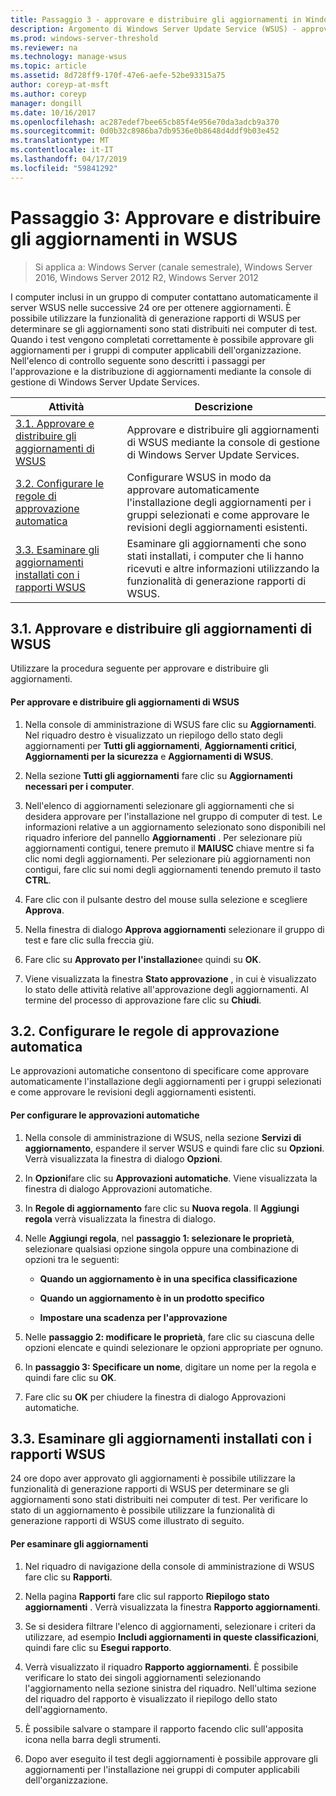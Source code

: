 ```yaml
---
title: Passaggio 3 - approvare e distribuire gli aggiornamenti in Windows Server Update SERVICES
description: Argomento di Windows Server Update Service (WSUS) - approvare e distribuire gli aggiornamenti in Windows Server Update Services è il terzo passaggio in un processo in quattro passaggi per la distribuzione di WSUS
ms.prod: windows-server-threshold
ms.reviewer: na
ms.technology: manage-wsus
ms.topic: article
ms.assetid: 8d728ff9-170f-47e6-aefe-52be93315a75
author: coreyp-at-msft
ms.author: coreyp
manager: dongill
ms.date: 10/16/2017
ms.openlocfilehash: ac287edef7bee65cb85f4e956e70da3adcb9a370
ms.sourcegitcommit: 0d0b32c8986ba7db9536e0b8648d4ddf9b03e452
ms.translationtype: MT
ms.contentlocale: it-IT
ms.lasthandoff: 04/17/2019
ms.locfileid: "59841292"
---
```

# <a name="step-3-approve-and-deploy-updates-in-wsus"></a>Passaggio 3: Approvare e distribuire gli aggiornamenti in WSUS

>Si applica a: Windows Server (canale semestrale), Windows Server 2016, Windows Server 2012 R2, Windows Server 2012

I computer inclusi in un gruppo di computer contattano automaticamente il server WSUS nelle successive 24 ore per ottenere aggiornamenti. È possibile utilizzare la funzionalità di generazione rapporti di WSUS per determinare se gli aggiornamenti sono stati distribuiti nei computer di test. Quando i test vengono completati correttamente è possibile approvare gli aggiornamenti per i gruppi di computer applicabili dell'organizzazione. Nell'elenco di controllo seguente sono descritti i passaggi per l'approvazione e la distribuzione di aggiornamenti mediante la console di gestione di Windows Server Update Services.

|Attività|Descrizione|
|----|--------|
|[3.1. Approvare e distribuire gli aggiornamenti di WSUS](3-approve-and-deploy-updates-in-wsus.md#BKM_3.1.)|Approvare e distribuire gli aggiornamenti di WSUS mediante la console di gestione di Windows Server Update Services.|
|[3.2. Configurare le regole di approvazione automatica](3-approve-and-deploy-updates-in-wsus.md#BKM_3.2.a.)|Configurare WSUS in modo da approvare automaticamente l'installazione degli aggiornamenti per i gruppi selezionati e come approvare le revisioni degli aggiornamenti esistenti.|
|[3.3. Esaminare gli aggiornamenti installati con i rapporti WSUS](3-approve-and-deploy-updates-in-wsus.md#BKM_3.3.)|Esaminare gli aggiornamenti che sono stati installati, i computer che li hanno ricevuti e altre informazioni utilizzando la funzionalità di generazione rapporti di WSUS.|

## <a name="BKM_3.1."></a>3.1. Approvare e distribuire gli aggiornamenti di WSUS
Utilizzare la procedura seguente per approvare e distribuire gli aggiornamenti.

#### <a name="to-approve-and-deploy-wsus-updates"></a>Per approvare e distribuire gli aggiornamenti di WSUS

1.  Nella console di amministrazione di WSUS fare clic su **Aggiornamenti**. Nel riquadro destro è visualizzato un riepilogo dello stato degli aggiornamenti per **Tutti gli aggiornamenti**, **Aggiornamenti critici**, **Aggiornamenti per la sicurezza** e **Aggiornamenti di WSUS**.

2.  Nella sezione **Tutti gli aggiornamenti** fare clic su **Aggiornamenti necessari per i computer**.

3.  Nell'elenco di aggiornamenti selezionare gli aggiornamenti che si desidera approvare per l'installazione nel gruppo di computer di test. Le informazioni relative a un aggiornamento selezionato sono disponibili nel riquadro inferiore del pannello **Aggiornamenti** . Per selezionare più aggiornamenti contigui, tenere premuto il **MAIUSC** chiave mentre si fa clic nomi degli aggiornamenti. Per selezionare più aggiornamenti non contigui, fare clic sui nomi degli aggiornamenti tenendo premuto il tasto **CTRL**.

4.  Fare clic con il pulsante destro del mouse sulla selezione e scegliere **Approva**.

5.  Nella finestra di dialogo **Approva aggiornamenti** selezionare il gruppo di test e fare clic sulla freccia giù.

6.  Fare clic su **Approvato per l'installazione**e quindi su **OK**.

7.  Viene visualizzata la finestra **Stato approvazione** , in cui è visualizzato lo stato delle attività relative all'approvazione degli aggiornamenti. Al termine del processo di approvazione fare clic su **Chiudi**.

## <a name="BKM_3.2.a."></a>3.2. Configurare le regole di approvazione automatica
Le approvazioni automatiche consentono di specificare come approvare automaticamente l'installazione degli aggiornamenti per i gruppi selezionati e come approvare le revisioni degli aggiornamenti esistenti.

#### <a name="to-configure-automatic-approvals"></a>Per configurare le approvazioni automatiche

1.  Nella console di amministrazione di WSUS, nella sezione **Servizi di aggiornamento**, espandere il server WSUS e quindi fare clic su **Opzioni**. Verrà visualizzata la finestra di dialogo **Opzioni**.

2.  In **Opzioni**fare clic su **Approvazioni automatiche**. Viene visualizzata la finestra di dialogo Approvazioni automatiche.

3.  In **Regole di aggiornamento** fare clic su **Nuova regola**. Il **Aggiungi regola** verrà visualizzata la finestra di dialogo.

4.  Nelle **Aggiungi regola**, nel **passaggio 1: selezionare le proprietà**, selezionare qualsiasi opzione singola oppure una combinazione di opzioni tra le seguenti:

    -   **Quando un aggiornamento è in una specifica classificazione**

    -   **Quando un aggiornamento è in un prodotto specifico**

    -   **Impostare una scadenza per l'approvazione**

5.  Nelle **passaggio 2: modificare le proprietà**, fare clic su ciascuna delle opzioni elencate e quindi selezionare le opzioni appropriate per ognuno.

6.  In **passaggio 3: Specificare un nome**, digitare un nome per la regola e quindi fare clic su **OK**.

7.  Fare clic su **OK** per chiudere la finestra di dialogo Approvazioni automatiche.

## <a name="BKM_3.3."></a>3.3. Esaminare gli aggiornamenti installati con i rapporti WSUS
24 ore dopo aver approvato gli aggiornamenti è possibile utilizzare la funzionalità di generazione rapporti di WSUS per determinare se gli aggiornamenti sono stati distribuiti nei computer di test. Per verificare lo stato di un aggiornamento è possibile utilizzare la funzionalità di generazione rapporti di WSUS come illustrato di seguito.

#### <a name="to-review-updates"></a>Per esaminare gli aggiornamenti

1.  Nel riquadro di navigazione della console di amministrazione di WSUS fare clic su **Rapporti**.

2.  Nella pagina **Rapporti** fare clic sul rapporto **Riepilogo stato aggiornamenti** . Verrà visualizzata la finestra **Rapporto aggiornamenti**.

3.  Se si desidera filtrare l'elenco di aggiornamenti, selezionare i criteri da utilizzare, ad esempio **Includi aggiornamenti in queste classificazioni**, quindi fare clic su **Esegui rapporto**.

4.  Verrà visualizzato il riquadro **Rapporto aggiornamenti**. È possibile verificare lo stato dei singoli aggiornamenti selezionando l'aggiornamento nella sezione sinistra del riquadro. Nell'ultima sezione del riquadro del rapporto è visualizzato il riepilogo dello stato dell'aggiornamento.

5.  È possibile salvare o stampare il rapporto facendo clic sull'apposita icona nella barra degli strumenti.

6.  Dopo aver eseguito il test degli aggiornamenti è possibile approvare gli aggiornamenti per l'installazione nei gruppi di computer applicabili dell'organizzazione.
